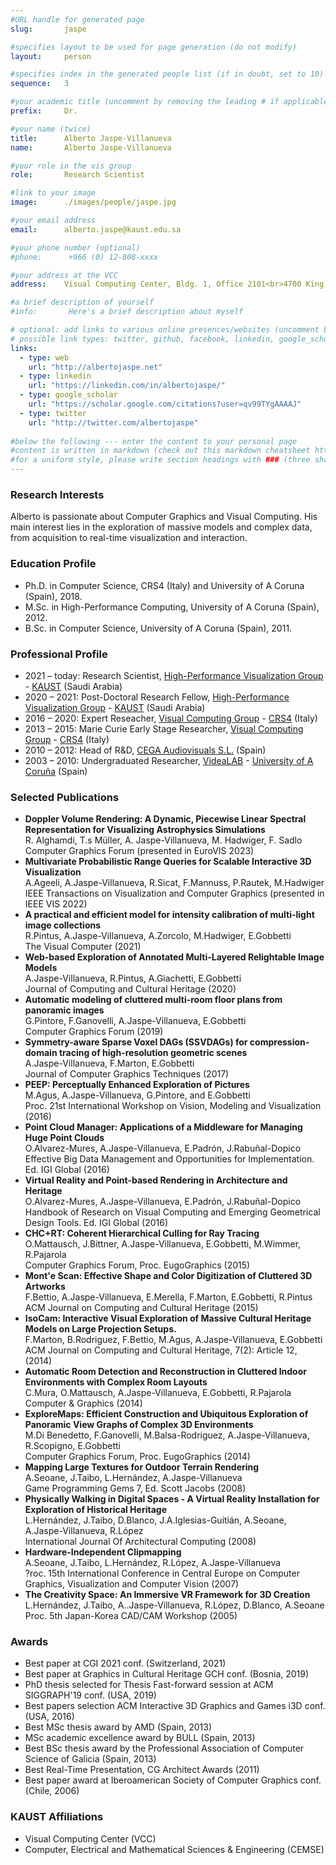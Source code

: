 ```yaml
---
#URL handle for generated page
slug:       jaspe

#specifies layout to be used for page generation (do not modify)
layout: 	person

#specifies index in the generated people list (if in doubt, set to 10)
sequence:	3

#your academic title (uncomment by removing the leading # if applicable)
prefix:     Dr.

#your name (twice)
title:		Alberto Jaspe-Villanueva
name:       Alberto Jaspe-Villanueva

#your role in the vis group
role:       Research Scientist

#link to your image
image:      ./images/people/jaspe.jpg

#your email address
email:      alberto.jaspe@kaust.edu.sa

#your phone number (optional)
#phone:      +966 (0) 12-808-xxxx

#your address at the VCC
address:    Visual Computing Center, Bldg. 1, Office 2101<br>4700 King Abdullah University of Science and Technology<br>Thuwal 23955-6900, Saudi Arabia

#a brief description of yourself
#info:       Here's a brief description about myself

# optional: add links to various online presences/websites (uncomment by removing the leading # if applicable)
# possible link types: twitter, github, facebook, linkedin, google_scholar, google_plus, instagram, skype, youtube, vimeo, flickr, web (use the latter for all other link types)
links:
  - type: web
    url: "http://albertojaspe.net"
  - type: linkedin
    url: "https://linkedin.com/in/albertojaspe/"
  - type: google_scholar
    url: "https://scholar.google.com/citations?user=qv99TYgAAAAJ"
  - type: twitter
    url: "http://twitter.com/albertojaspe"
  
#below the following --- enter the content to your personal page
#content is written in markdown (check out this markdown cheatsheet https://github.com/adam-p/markdown-here/wiki/Markdown-Cheatsheet)
#for a uniform style, please write section headings with ### (three sharps)
---
```

### Research Interests
Alberto is passionate about Computer Graphics and Visual Computing. His main interest lies in the exploration of massive models and complex data, from acquisition to real-time visualization and interaction.

### Education Profile
* Ph.D. in Computer Science, CRS4 (Italy) and University of A Coruna (Spain), 2018.
* M.Sc. in High-Performance Computing, University of A Coruna (Spain), 2012.
* B.Sc. in Computer Science, University of A Coruna (Spain), 2011.

### Professional Profile
* 2021 – today: Research Scientist, [High-Performance Visualization Group](http://vccvisualization.org) - [KAUST](http://kaust.edu.sa) (Saudi Arabia)
* 2020 – 2021: Post-Doctoral Research Fellow, [High-Performance Visualization Group](http://vccvisualization.org) - [KAUST](http://kaust.edu.sa) (Saudi Arabia)
* 2016 – 2020: Expert Reseacher, [Visual Computing Group](http://vic.crs4.it) - [CRS4](http://www.crs4.it) (Italy)
* 2013 – 2015: Marie Curie Early Stage Researcher, [Visual Computing Group](http://vic.crs4.it) - [CRS4](http://www.crs4.it) (Italy)
* 2010 – 2012: Head of R&D, [CEGA Audiovisuals S.L.](http://cega.es) (Spain)
* 2003 – 2010: Undergraduated Researcher, [VideaLAB](http://videalab.udc.es) - [University of A Coruña](http://udc.es/en) (Spain)

### Selected Publications
- **Doppler Volume Rendering: A Dynamic, Piecewise Linear Spectral Representation for Visualizing Astrophysics Simulations**  
R. Alghamdi, T.s Müller, A. Jaspe-Villanueva, M. Hadwiger, F. Sadlo
Computer Graphics Forum (presented in EuroVIS 2023)
- **Multivariate Probabilistic Range Queries for Scalable Interactive 3D Visualization**  
A.Ageeli, A.Jaspe-Villanueva, R.Sicat, F.Mannuss, P.Rautek, M.Hadwiger  
IEEE Transactions on Visualization and Computer Graphics (presented in IEEE VIS 2022)
- **A practical and efficient model for intensity calibration of multi-light image collections**  
R.Pintus, A.Jaspe-Villanueva, A.Zorcolo, M.Hadwiger, E.Gobbetti  
The Visual Computer (2021)
- **Web-based Exploration of Annotated Multi-Layered Relightable Image Models**  
A.Jaspe-Villanueva, R.Pintus, A.Giachetti, E.Gobbetti  
Journal of Computing and Cultural Heritage (2020)
- **Automatic modeling of cluttered multi-room floor plans from panoramic images**  
G.Pintore, F.Ganovelli, A.Jaspe-Villanueva, E.Gobbetti  
Computer Graphics Forum (2019)
- **Symmetry-aware Sparse Voxel DAGs (SSVDAGs) for compression-domain tracing of high-resolution geometric scenes**  
A.Jaspe-Villanueva, F.Marton, E.Gobbetti  
Journal of Computer Graphics Techniques (2017)
- **PEEP: Perceptually Enhanced Exploration of Pictures**  
M.Agus, A.Jaspe-Villanueva, G.Pintore, and E.Gobbetti  
Proc. 21st International Workshop on Vision, Modeling and Visualization (2016)
- **Point Cloud Manager: Applications of a Middleware for Managing Huge Point Clouds**  
O.Alvarez-Mures, A.Jaspe-Villanueva, E.Padrón, J.Rabuñal-Dopico  
Effective Big Data Management and Opportunities for Implementation. Ed. IGI Global (2016)
- **Virtual Reality and Point-based Rendering in Architecture and Heritage**  
O.Alvarez-Mures, A.Jaspe-Villanueva, E.Padrón, J.Rabuñal-Dopico  
Handbook of Research on Visual Computing and Emerging Geometrical Design Tools. Ed. IGI Global (2016)
- **CHC+RT: Coherent Hierarchical Culling for Ray Tracing**  
O.Mattausch, J.Bittner, A.Jaspe-Villanueva, E.Gobbetti, M.Wimmer, R.Pajarola  
Computer Graphics Forum, Proc. EugoGraphics (2015)
- **Mont'e Scan: Effective Shape and Color Digitization of Cluttered 3D Artworks**  
F.Bettio, A.Jaspe-Villanueva, E.Merella, F.Marton, E.Gobbetti, R.Pintus  
ACM Journal on Computing and Cultural Heritage (2015)
- **IsoCam: Interactive Visual Exploration of Massive Cultural Heritage Models on Large Projection Setups.**  
F.Marton, B.Rodriguez, F.Bettio, M.Agus, A.Jaspe-Villanueva, E.Gobbetti  
ACM Journal on Computing and Cultural Heritage, 7(2): Article 12, (2014)
- **Automatic Room Detection and Reconstruction in Cluttered Indoor Environments with Complex Room Layouts**  
C.Mura, O.Mattausch, A.Jaspe-Villanueva, E.Gobbetti, R.Pajarola  
Computer & Graphics (2014)
- **ExploreMaps: Efficient Construction and Ubiquitous Exploration of Panoramic View Graphs of Complex 3D Environments**  
M.Di Benedetto, F.Ganovelli, M.Balsa-Rodriguez, A.Jaspe-Villanueva, R.Scopigno, E.Gobbetti  
Computer Graphics Forum, Proc. EugoGraphics (2014)
- **Mapping Large Textures for Outdoor Terrain Rendering**  
A.Seoane, J.Taibo, L.Hernández, A.Jaspe-Villanueva  
Game Programming Gems 7, Ed. Scott Jacobs (2008)
- **Physically Walking in Digital Spaces - A Virtual Reality Installation for Exploration of Historical Heritage**  
L.Hernández, J.Taibo, D.Blanco, J.A.Iglesias-Guitián, A.Seoane, A.Jaspe-Villanueva, R.López  
International Journal Of Architectural Computing (2008)
- **Hardware-Independent Clipmapping**  
A.Seoane, J.Taibo, L.Hernández, R.López, A.Jaspe-Villanueva  
?roc. 15th International Conference in Central Europe on Computer Graphics, Visualization and Computer Vision (2007)
- **The Creativity Space: An Immersive VR Framework for 3D Creation**  
L.Hernández, J.Taibo, A..Jaspe-Villanueva, R.López, D.Blanco, A.Seoane  
Proc. 5th Japan-Korea CAD/CAM Workshop (2005)


### Awards
* Best paper at CGI 2021 conf. (Switzerland, 2021)
* Best paper at Graphics in Cultural Heritage GCH conf. (Bosnia, 2019)
* PhD thesis selected for Thesis Fast-forward session at ACM SIGGRAPH'19 conf. (USA, 2019)
* Best papers selection ACM Interactive 3D Graphics and Games i3D conf. (USA, 2016)
* Best MSc thesis award by AMD (Spain, 2013)
* MSc academic excellence award by BULL (Spain, 2013)
* Best BSc thesis award by the Professional Association of Computer Science of Galicia (Spain, 2013)
* Best Real-Time Presentation, CG Architect Awards (2011)
* Best paper award at Iberoamerican Society of Computer Graphics conf. (Chile, 2006)

### KAUST Affiliations
- ​Visual Computing Center (VCC)
- Computer, Electrical and Mathematical Sciences & Engineering (CEMSE)

